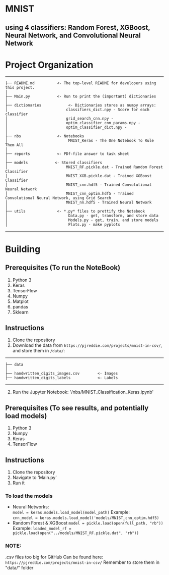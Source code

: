 # MNIST
## using 4 classifiers: Random Forest, XGBoost, Neural Network, and Convolutional Neural Network 

# Project Organization
 ------------
    ├── README.md          <- The top-level README for developers using this project.
    │
    ├── Main.py            <- Run to print the (important) dictionaries
    │
    ├── dictionaries            <- Dictionaries stores as numpy arrays:
    │                          classifiers_dict.npy - Score for each classifier
    │                          grid_search_cnn.npy -  
    │                          optim_classifier_cnn_params.npy -
    │                          optim_classifier_dict.npy - 
    │
    ├── nbs                <- Notebooks
    │                           MNIST_Keras - The One Notebook To Rule Them All
    │
    ├── reports            <- PDf-file answer to task sheet
    │
    ├── models            <- Stored classifiers
    │                          MNIST_RF.pickle.dat - Trained Random Forest Classifier
    │                          MNIST_XGB.pickle.dat - Trained XGBoost Classifier 
    │                          MNIST_cnn.hdf5 - Trained Convolutional Neural Network
    │                          MNIST_cnn_optim.hdf5 - Trained Convolutional Neural Network, using Grid Search
    │                          MNIST_nn.hdf5 - Trained Neural Network
    │
    ├── utils              <- *.py* files to prettify the Notebook
    │                           Data.py - get, transform, and store data
    │                           Models.py - get, train, and store models
    │                           Plots.py - make pyplots

------------

# Building

## Prerequisites (To run the NoteBook)
1. Python 3
2. Keras
3. TensorFlow
4. Numpy
5. Matplot
6. pandas
7. Sklearn

## Instructions
1. Clone the repository
2. Download the data from `https://pjreddie.com/projects/mnist-in-csv/`,
and store them in `/data/`:
------------
    ├── data         
    │
    ├── handwritten_digits_images.csv        <- Images
    ├── handwritten_digits_labels            <- Labels
------------

2. Run the Jupyter Notebook: '/nbs/MNIST_Classification_Keras.ipynb'

## Prerequisites (To see results, and potentially load models)
1. Python 3
2. Numpy
3. Keras
4. TensorFlow

## Instructions
1. Clone the repository
2. Navigate to 'Main.py'
3. Run it

### To load the models
- Neural Networks: <br>
```model = keras.models.load_model(model_path)```
Example: <br> ```cnn_model = keras.models.load_model('models/MNIST_cnn_optim.hdf5)```
- Random Forest & XGBoost
```model = pickle.load(open(full_path, "rb"))```
Example: ```loaded_model_rf = pickle.load(open("../models/MNIST_RF.pickle.dat", "rb"))```

### NOTE: 
.csv files too big for GitHub
Can be found here:
`https://pjreddie.com/projects/mnist-in-csv/`
Remember to store them in "data/" folder

